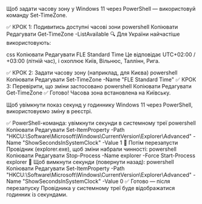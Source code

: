Щоб задати часову зону у Windows 11 через PowerShell — використовуй команду Set-TimeZone.

✅ КРОК 1: Подивитись доступні часові зони
powershell
Копіювати
Редагувати
Get-TimeZone -ListAvailable
🔍 Для України найчастіше використовують:

css
Копіювати
Редагувати
FLE Standard Time
Це відповідає UTC+02:00 / +03:00 (літній час), і охоплює Київ, Вільнюс, Таллінн, Рига.

✅ КРОК 2: Задати часову зону (наприклад, для Києва)
powershell
Копіювати
Редагувати
Set-TimeZone -Name "FLE Standard Time"
✅ КРОК 3: Перевірити, що зміни застосовано
powershell
Копіювати
Редагувати
Get-TimeZone
✅ Готово! Часова зона встановлена на Київську.


Щоб увімкнути показ секунд у годиннику Windows 11 через PowerShell, використовуємо зміну в реєстрі.

✅ PowerShell-команда: увімкнути секунди в системному треї
powershell
Копіювати
Редагувати
Set-ItemProperty -Path "HKCU:\Software\Microsoft\Windows\CurrentVersion\Explorer\Advanced" -Name "ShowSecondsInSystemClock" -Value 1
🔁 Потім перезапусти Провідник (explorer.exe), щоб зміни набрали чинності:
powershell
Копіювати
Редагувати
Stop-Process -Name explorer -Force
Start-Process explorer
📌 Щоб вимкнути секунди (повернути назад):
powershell
Копіювати
Редагувати
Set-ItemProperty -Path "HKCU:\Software\Microsoft\Windows\CurrentVersion\Explorer\Advanced" -Name "ShowSecondsInSystemClock" -Value 0
✅ Готово — після перезапуску Провідника у системному треї буде відображатися годинник із секундами.